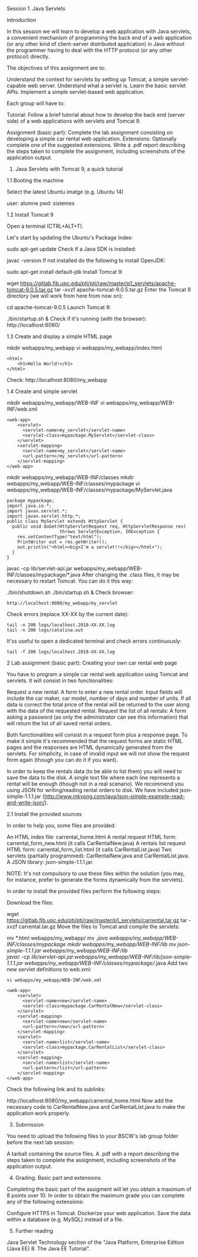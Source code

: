 Session 1. Java Servlets


Introduction

In this session we will learn to develop a web application with Java servlets, a convenient mechanism of programming the back end of a web application (or any other kind of client-server distributed application) in Java without the programmer having to deal with the HTTP protocol (or any other protocol) directly. 

The objectives of this assignment are to:


Understand the context for servlets by setting up Tomcat, a simple servlet-capable web server.
Understand what a servlet is.
Learn the basic servlet APIs.
Implement a simple servlet-based web application.


Each group will have to:



Tutorial: Follow a brief tutorial about how to develop the back end (server side) of a web applications with servlets and Tomcat 9.

Assignment (basic part): Complete the lab assignment consisting on developing a simple car rental web application. 
Extensions: Optionally complete one of the suggested extensions.
Write a .pdf report describing the steps taken to complete the assignment, including screenshots of the application output.



1. Java Servlets with Tomcat 9, a quick tutorial


1.1 Booting the machine

Select the latest Ubuntu imatge (e.g. Ubuntu 14)

user: alumne
pwd: sistemes

1.2 Install Tomcat 9

Open a terminal (CTRL+ALT+T).

Let's start by updating the Ubuntu's Package Index:

sudo apt-get update
Check if a Java SDK is installed:

javac -version
If not installed do the following to install OpenJDK:

sudo apt-get install default-jdk
Install Tomcat 9:

wget https://gitlab.fib.upc.edu/pti/pti/raw/master/p1_servlets/apache-tomcat-9.0.5.tar.gz
tar -xvzf apache-tomcat-9.0.5.tar.gz
Enter the Tomcat 9 directory (we will work from here from now on):

cd apache-tomcat-9.0.5
Launch Tomcat 9:

./bin/startup.sh &
Check if it's running (with the browser): http://localhost:8080/ 


1.3 Create and display a simple HTML page

mkdir webapps/my_webapp
vi webapps/my_webapp/index.html

    <html>
        <h1>Hello World!</h1>
    </html>
Check: http://localhost:8080/my_webapp


1.4 Create and simple servlet

mkdir webapps/my_webapp/WEB-INF
vi webapps/my_webapp/WEB-INF/web.xml

    <web-app>
        <servlet>
          <servlet-name>my_servlet</servlet-name>
          <servlet-class>mypackage.MyServlet</servlet-class>
        </servlet>
        <servlet-mapping>
          <servlet-name>my_servlet</servlet-name>
          <url-pattern>/my_servlet</url-pattern>
        </servlet-mapping>
    </web-app>

mkdir webapps/my_webapp/WEB-INF/classes
mkdir webapps/my_webapp/WEB-INF/classes/mypackage
vi webapps/my_webapp/WEB-INF/classes/mypackage/MyServlet.java

    package mypackage;
    import java.io.*;
    import javax.servlet.*;
    import javax.servlet.http.*;
    public class MyServlet extends HttpServlet {
      public void doGet(HttpServletRequest req, HttpServletResponse res)
                        throws ServletException, IOException {
        res.setContentType("text/html");
        PrintWriter out = res.getWriter();
        out.println("<html><big>I'm a servlet!!</big></html>");
      }
    }

javac -cp lib/servlet-api.jar webapps/my_webapp/WEB-INF/classes/mypackage/*.java
After changing the .class files, it may be necessary to restart Tomcat. You can do it this way:

./bin/shutdown.sh
./bin/startup.sh &
Check browser:

    http://localhost:8080/my_webapp/my_servlet
Check errors (replace XX-XX by the current date): 

    tail -n 200 logs/localhost.2018-XX-XX.log
    tail -n 200 logs/catalina.out
It'ss useful to open a dedicated terminal and check errors continuously:

    tail -f 200 logs/localhost.2018-XX-XX.log

2 Lab assignment (basic part): Creating your own car rental web page

You have to program a simple car rental web application using Tomcat and servlets. It will consist in two functionalities:


Request a new rental: A form to enter a new rental order. Input fields will include the car maker, car model, number of days and number of units. If all data is correct the total price of the rental will be returned to the user along with the data of the requested rental.
Request the list of all rentals: A form asking a password (as only the administrator can see this information) that will return the list of all saved rental orders. 




Both functionalities will consist in a request form plus a response page. To make it simple it's recommended that the request forms are static HTML pages and the responses are HTML dynamically generated from the servlets. For simplicity, in case of invalid input we will not show the request form again (though you can do it if you want).

In order to keep the rentals data (to be able to list them) you will need to save the data to the disk. A single text file where each line represents a rental will be enough (though not in a real scenario). We recommend you using JSON for writing/reading rental orders to disk. We have included json-simple-1.1.1.jar (http://www.mkyong.com/java/json-simple-example-read-and-write-json/).


2.1 Install the provided sources

In order to help you, some files are provided:


An HTML index file: carrental_home.html
A rental request HTML form: carrental_form_new.html (it calls CarRentalNew.java)
A rentals list request HTML form: carrental_form_list.html (it calls CarRentalList.java)
Two servlets (partially programmed): CarRentalNew.java and CarRentalList.java.
A JSON library: json-simple-1.1.1.jar.


NOTE: It's not compulsory to use these files within the solution (you may, for instance, prefer to generate the forms dynamically from the servlets).

In order to install the provided files perform the following steps:

Download the files:

wget https://gitlab.fib.upc.edu/pti/pti/raw/master/p1_servlets/carrental.tar.gz
tar -xvzf carrental.tar.gz 
Move the files to Tomcat and compile the servlets:

mv *.html webapps/my_webapp/
mv *.java webapps/my_webapp/WEB-INF/classes/mypackage
mkdir webapps/my_webapp/WEB-INF/lib
mv json-simple-1.1.1.jar webapps/my_webapp/WEB-INF/lib        
javac -cp lib/servlet-api.jar:webapps/my_webapp/WEB-INF/lib/json-simple-1.1.1.jar webapps/my_webapp/WEB-INF/classes/mypackage/*.java
Add two new servlet definitions to web.xml:

    vi webapps/my_webapp/WEB-INF/web.xml

    <web-app>
        <servlet>
          <servlet-name>new</servlet-name>
          <servlet-class>mypackage.CarRentalNew</servlet-class>
        </servlet>
        <servlet-mapping>
          <servlet-name>new</servlet-name>
          <url-pattern>/new</url-pattern>
        </servlet-mapping>
        <servlet>
          <servlet-name>list</servlet-name>
          <servlet-class>mypackage.CarRentalList</servlet-class>
        </servlet>
        <servlet-mapping>
          <servlet-name>list</servlet-name>
          <url-pattern>/list</url-pattern>
        </servlet-mapping>
    </web-app>
Check the following link and its sublinks:

http://localhost:8080/my_webapp/carrental_home.html
Now add the necessary code to CarRentalNew.java and CarRentalList.java to make the application work properly.


3.  Submission

You need to upload the following files to your BSCW's lab group folder before the next lab session:


A tarball containing the source files.
A .pdf with a report describing the steps taken to complete the assignment, including screenshots of the application output.




4. Grading. Basic part and extensions.

Completing the basic part of the assigment will let you obtain a maximum of 8 points over 10. In order to obtain the maximum grade you can complete any of the following extensions: 


Configure HTTPS in Tomcat.
Dockerize your web application.
Save the data within a database (e.g. MySQL) instead of a file.



5. Further reading



Java Servlet Technology section of the "Java Platform, Enterprise Edition (Java EE) 8. The Java EE Tutorial".
